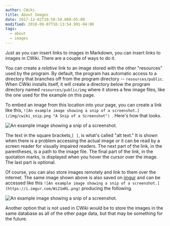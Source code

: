 ```yaml
---
author: CWiki
title: About Images
date: 2017-12-02T10:50:59.000-05:00
modified: 2018-09-07T16:13:54.991-04:00
tags:
  - about
  - images
---
```



Just as you can insert links to images in Markdown, you can insert links to images in CWiki. There are a couple of ways to do it.

You can create a _relative_ link to an image stored with the other "resources" used by the program. By default, the program has automatic access to a directory that branches off from the program directory -- `resources/public`. When CWiki installs itself, it will create a directory below the program directory named `resources/public/img` where it stores a few image files, like the one used for the example on this page. 

To embed an image from this location into your page, you can create a link like this, `![An example image showing a snip of a screenshot.](/img/cwiki_snip.png "A Snip of a Screenshot")
`. Here's how that looks.

![An example image showing a snip of a screenshot.](/img/cwiki_snip.png "A Snip of a Screenshot")

The text in the square brackets,`[ ]`, is what's called "alt text." It is shown when there is a problem accessing the actual image or it can be read by a screen reader for visually impaired readers. The next part of the link, in the parentheses, is a path to the image file. The final part of the link, in the quotation marks, is displayed when you hover the cursor over the image. The last part is optional.

Of course, you can also store images remotely and link to them over the internet. The same image shown above is also saved on [imgur](https://imgur.com) and can be accessed like this `![An example image showing a snip of a screenshot.](https://i.imgur.com/Wi21mRL.png)` producing the following.

![An example image showing a snip of a screenshot.](https://i.imgur.com/Wi21mRL.png "A Snip of a Screenshot")

Another option that is not used in CWiki would be to store the images in the same database as all of the other page data, but that may be something for the future.